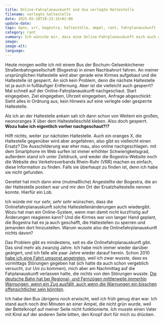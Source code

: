 ```yaml
---
title: Online-Fahrplanauskunft und die verlegte Haltestelle
filename: verlegte_haltestelle
date: 2025-05-28T10:23:15+02:00
update-date:
tags: öpnv, vrr, bogestra, haltestelle, ampel, rant, fahrplanauskunft
category: rant
summary: Ich wünsche mir, dass eine Online-Fahrplanauskunft mich auch auf temporäre Änderungen an der Strecke hinweist. Leider ist das oft nicht so, wie zum Beispiel heute.
image:
image-alt:
language:
---
```


Heute morgen wollte ich mit einem Bus der Bochum-Gelsenkirchener Straßenbahngesellschaft (Bogestra) in einen Nachbahrort fahren. An meiner ursprünglichen Haltestelle wird aber gerade eine Kirmes aufgebaut und die Haltestelle ist gesperrt. An sich kein Problem, denn die nächste Haltestelle ist ja auch in fußläufiger Entfernung. Aber ist die vielleicht auch gesperrt? Mal schnell auf der Online-Fahrplanauskunft nachgeschaut. Start eingegeben, Ziel eingegeben, Uhrzeit eingegeben, Anfrage abgeschickt: Sieht alles in Ordnung aus, kein Hinweis auf eine verlegte oder gesperrte Haltestelle.

Als ich an der Haltestelle ankam sah ich dann schon von Weitem ein großen, neonoranges X über dem Haltestelleschild kleben. Also doch gesperrt. **Wozu habe ich eigentlich vorher nachgeschaut?!?**

Hilft nichts, weiter zur nächsten Haltestelle. Auch ein oranges X, die Haltestelle gegenüber wird aber angefahren, also gibt es vielleicht einen Ersatz? Die Ausschilderung war eher mau, also online nachgeschlagen. mit dem Smartphone im Web surfen ist immer erhöhter Schwierigkeitsgrad, außerdem stand ich unter Zeitdruck, und weder die Bogestra-Website noch die Website des Verkehrsverbands Rhein-Ruhr (VRR) machen es einfach, diese Information zu finden. Falls sie überhaupt zu finden ist, denn ich habe sie nicht gefunden.

Gerettet hat mich dann eine (mutmaßliche) Angestellte der Bogestra, die an der Haltestelle postiert war und mir den Ort der Ersatzhaltestelle nennen konnte. Hierfür ein Lob.

Ich würde mir nur _sehr, sehr sehr_ wünschen, dass die Onlinefahrplanauskunft solche Haltestellenänderungen auch wiedergibt. Wozu hat man ein Online-System, wenn man damit nicht kurzfristig auf Änderungen reagieren kann? Und die Kirmes war von langer Hand geplant, die Bogestra hat es ja auch geschafft, die Haltestellen zu sperren und jemanden dort hinzustellen. Warum wusste also die Onlinefahrplanauskunft nichts davon?

Das Problem gibt es mindestens, seit es die Onlinefahrplanauskunft gibt. Das sind mehr als zwanzig Jahre. Ich habe mich immer wieder darüber geärgert, und ich falle alle paar Jahre wieder darauf herein. Schon 2010 [habe ich eine Fahrt umsonst angetreten](/blogposts/old_1663301), weil ich zwar wusste, dass es vormittags Störungen gegeben hat (ich hatte da auch schon vergeblich versucht, zur Uni zu kommen), mich aber am Nachmittag auf die Fahplanauskunft verlassen hatte, die nichts von den Störungen wusste. [Die deutsche Bahn hat bei Regional- und Fernzügen mittlerweile immerhin Warnungen, wenn ein Zug ausfällt, auch wenn die Warnungen ein bisschen offensichtlicher sein könnten](/blogposts/bahn_fahrplanauskunft).

Ich habe den Bus übrigens noch erwischt, weil ich früh genug dran war. Ich stand auch noch drei Minuten an einer Ampel, die nicht grün wurde, weil der Bettelknopf auf meiner Seite nicht funktionierte. Ich musste einen Vater mit Kind auf der anderen Seite bitten, den Knopf dort für mich zu drücken.
